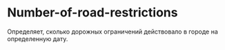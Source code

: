 # Number-of-road-restrictions
Определяет, сколько дорожных ограничений действовало в городе на определенную дату.
